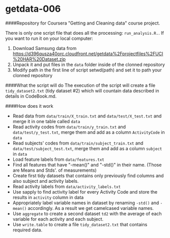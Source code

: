 getdata-006
===========
####Repository for Coursera "Getting and Cleaning data" course project.  

There is only one script file that does all the processing: `run_analysis.R.`. If you want to run it on your local computer:  
  1. Download Samsung data from https://d396qusza40orc.cloudfront.net/getdata%2Fprojectfiles%2FUCI%20HAR%20Dataset.zip  
  2. Unpack it and put files in the `data` folder inside of the clonned repository  
  3. Modify path in the first line of script setwd(path) and set it to path your clonned repository

####What the script will do
The execution of the script will create a file `tidy_dataset2.txt` (tidy dataset #2) which will countain data described in details
in CodeBook.md. 

####How does it work

* Read data from `data/train/X_train.txt` and `data/test/X_test.txt` and merge it in one table called `data`
* Read activity codes from `data/train/y_train.txt` and `data/test/y_test.txt`, merge them and add as a column `ActivityCode` in `data`
* Read subjects' codes from `data/train/subject_train.txt` and `data/test/subject_test.txt`, merge them and add as a column `subject` in `data`
* Load feature labels from `data/features.txt`
* Find all features that have "-mean()" and "-std()" in their name. (Those are Means and Stds'. of measurements)
* Create first tidy datasets that contains only previously find columns and also subject and activity labels.
* Read activity labels from `data/activity_labels.txt`
* Use sapply to find activity label for every Activity Code and store the results in `activity` column in data
* Appropriately label variable names in dataset by renaming `-std()` and `-mean()` accordingly. As a result we get camelcased variable names.
* Use `aggregate` to create a second dataset `td2` with the average of each variable for each activity and each subject.
* Use `write.table` to create a file `tidy_dataset2.txt` that contains required data.

